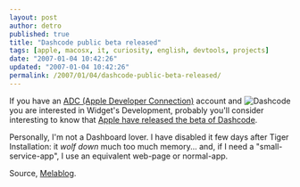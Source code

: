 ```yaml
---
layout: post
author: detro
published: true
title: "Dashcode public beta released"
tags: [apple, macosx, it, curiosity, english, devtools, projects]
date: "2007-01-04 10:42:26"
updated: "2007-01-04 10:42:26"
permalink: /2007/01/04/dashcode-public-beta-released/
---
```


<img src="http://developer.apple.com/tools/images/dashcodeicon.jpg" alt="Dashcode" align="right" />
If you have an <a href="http://developer.apple.com">ADC (Apple Developer Connection)</a> account and you are interested in Widget's Development, probably you'll consider interesting to know that <a href="http://developer.apple.com/tools/dashcode/index.html">Apple have released the beta of Dashcode</a>.

Personally, I'm not a Dashboard lover. I have disabled it few days after Tiger Installation: it <em>wolf down</em> much too much memory... and, if I need a "small-service-app", I use an equivalent web-page or normal-app.

Source, <a href="http://www.melablog.it/post/3032/beta-pubblica-per-dashcode">Melablog</a>.
